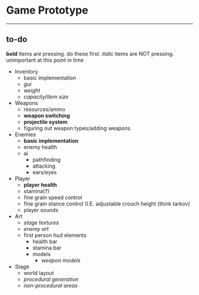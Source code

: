 # Game Prototype
---
## to-do
**bold** items are pressing. do these first.
*italic* items are NOT pressing. unimportant at this point in time

- Inventory
	+ basic implementation
	+ *gui*
	+ *weight*
	+ *capacity/item size*
- Weapons
	+ resources/ammo
	+ **weapon switching**
	+ **projectile system**
	+ figuring out weapon types/adding weapons
- Enemies
	+ **basic implementation**
	+ enemy health
	+ ai
		* pathfinding
		* attacking
		* ears/eyes
- Player
	+ **player health**
	+ stamina(?)
	+ fine grain speed control
	+ fine grain stance control (I.E. adjustable crouch height (think tarkov)
	+ player sounds
- Art
	+ *stage textures*
	+ *enemy art*
	+ first person hud elements
		* health bar
		* stamina bar
		* models
			- *weapon models*
- Stage
	+ world layout
	+ *procedural generation*
	+ *non-procedural areas*